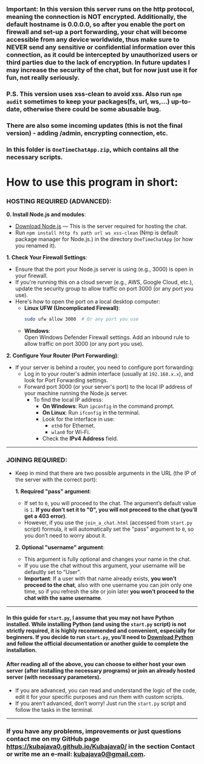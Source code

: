 ### **Important:** In this version this server runs on the **http** protocol, meaning the connection is **NOT encrypted**. Additionally, the default hostname is 0.0.0.0, so after you enable the port on firewall and set-up a port forwarding, your chat will become accessible from any device worldwide, thus make sure to **NEVER send any sensitive or confidential information over this connection**, as it could be intercepted by unauthorized users or third parties due to the lack of encryption. In future updates I may increase the security of the chat, but for now just use it for fun, not really seriously.
### P.S. This version uses **xss-clean** to avoid xss. Also run `npm audit` sometimes to keep your packages(fs, url, ws,...) up-to-date, otherwise there could be some abusable bug.


### There are also some incoming updates (this is not the final version) - adding /admin, encrypting connection, etc.
### In this folder is `OneTimeChatApp.zip`, which contains all the necessary scripts.

# How to use this program in short:

### HOSTING REQUIRED (ADVANCED):

**0. Install Node.js and modules**:  
   - [Download Node.js](https://nodejs.org) — This is the server required for hosting the chat.
   - Run `npm install http fs path url ws xss-clean` (Nmp is default package manager for Node.js.) in the directory `OneTimeChatApp` (or how you renamed it).

**1. Check Your Firewall Settings**:  
   - Ensure that the port your Node.js server is using (e.g., 3000) is open in your firewall.  
   - If you're running this on a cloud server (e.g., AWS, Google Cloud, etc.), update the security group to allow traffic on port 3000 (or any port you use).  
   - Here's how to open the port on a local desktop computer:  
     - **Linux UFW (Uncomplicated Firewall)**:  
       ```bash
       sudo ufw allow 3000  # Or any port you use
       ```
     - **Windows**:  
       Open Windows Defender Firewall settings. Add an inbound rule to allow traffic on port 3000 (or any port you use).

**2. Configure Your Router (Port Forwarding)**:  
   - If your server is behind a router, you need to configure port forwarding:  
     - Log in to your router's admin interface (usually at `192.168.x.x`), and look for Port Forwarding settings.  
     - Forward port 3000 (or your server's port) to the local IP address of your machine running the Node.js server.
       - To find the local IP address:
         - **On Windows**: Run `ipconfig` in the command prompt.
         - **On Linux**: Run `ifconfig` in the terminal.
         - Look for the interface in use:  
            - `eth0` for Ethernet.
            - `wlan0` for Wi-Fi.
         - Check the **IPv4 Address** field.

---

### JOINING REQUIRED:

- Keep in mind that there are two possible arguments in the URL (the IP of the server with the correct port):  

  **1. Required "pass" argument**:  
     - If set to `0`, you will proceed to the chat. The argument’s default value is `1`. **If you don’t set it to "0", you will not proceed to the chat (you’ll get a 403 error)**.  
     - However, if you use the `join_a_chat.html` (accessed from `start.py` script) formula, it will automatically set the "pass" argument to `0`, so you don’t need to worry about it.  

  **2. Optional "username" argument**:  
     - This argument is fully optional and changes your name in the chat.  
     - If you use the chat without this argument, your username will be defaultly set to "User".  
    - **Important**: If a user with that name already exists, **you won’t proceed to the chat**, also with one username you can join only one time, so if you refresh the site or join later **you won’t proceed to the chat with the same username**.

---

#### In this guide for `start.py`, I assume that you may not have **Python** installed. While installing Python (and using the `start.py` script) is not strictly required, it is highly recommended and convenient, especially for beginners. If you decide to run `start.py`, you’ll need to [Download Python](https://www.python.org/) and follow the official documentation or another guide to complete the installation.

#### After reading all of the above, you can choose to either host your own server (after installing the necessary programs) or join an already hosted server (with necessary parameters).

- If you are advanced, you can read and understand the logic of the code, edit it for your specific purposes and run them with custom scripts.
- If you aren’t advanced, don’t worry! Just run the `start.py` script and follow the tasks in the terminal.

---

### If you have any problems, improvements or just questions contact me on my GitHub page **https://kubajava0.github.io/Kubajava0/** in the section **Contact** or write me an e-mail: **kubajava0@gmail.com**.
